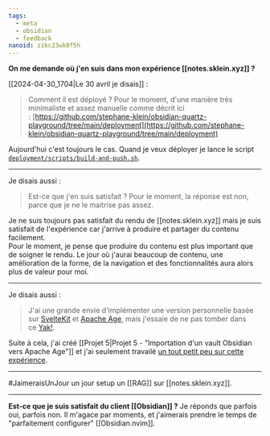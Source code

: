 ```yaml
---
tags:
  - meta
  - obsidian
  - feedback
nanoid: zzkc23wk0f5h
---
```

**On me demande où j'en suis dans mon expérience [[notes.sklein.xyz]] ?**

[[2024-04-30_1704|Le 30 avril je disais]] :

> Comment il est déployé ? Pour le moment, d'une manière très minimaliste et assez manuelle comme décrit ici : [https://github.com/stephane-klein/obsidian-quartz-playground/tree/main/deployment](https://github.com/stephane-klein/obsidian-quartz-playground/tree/main/deployment)

Aujourd'hui c'est toujours le cas. Quand je veux déployer je lance le script [`deployment/scripts/build-and-push.sh`](https://github.com/stephane-klein/obsidian-quartz-playground/blob/main/deployment/scripts/build-and-push.sh).

---

Je disais aussi :

> Est-ce que j'en suis satisfait ? Pour le moment, la réponse est non, parce que je ne le maitrise pas assez.

Je ne suis toujours pas satisfait du rendu de [[notes.sklein.xyz]] mais je suis satisfait de l'expérience car j'arrive à produire et partager du contenu facilement.  
Pour le moment, je pense que produire du contenu est plus important que de soigner le rendu. Le jour où j'aurai beaucoup de contenu, une amélioration de la forme, de la navigation et des fonctionnalités aura alors plus de valeur pour moi.

---

Je disais aussi :

> J'ai une grande envie d'implémenter une version personnelle basée sur [SvelteKit](app://obsidian.md/SvelteKit) et [Apache Age](app://obsidian.md/Apache%20Age), mais j'essaie de ne pas tomber dans ce [Yak!](app://obsidian.md/Yak!).

Suite à cela, j'ai créé [[Projet 5|Projet 5 - "Importation d'un vault Obsidian vers Apache Age"]] et j'ai seulement travailé [un tout petit peu sur cette expérience](https://github.com/stephane-klein/obsidian-vault-to-apache-age-poc/commits/main/).

---

#JaimeraisUnJour un jour setup un [[RAG]] sur [[notes.sklein.xyz]].

---

**Est-ce que je suis satisfait du client [[Obsidian]] ?**
Je réponds que parfois oui, parfois non. Il m'agace par moments, et j'aimerais prendre le temps de "parfaitement configurer" [[Obsidian.nvim]].
